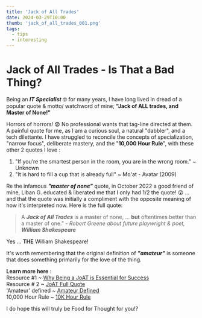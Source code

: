 ```yaml
---
title: 'Jack of All Trades'
date: 2024-03-29T10:00
thumb: 'jack_of_all_trades_001.png'
tags:
  - tips
  - interesting
---
```


# Jack of All Trades - Is That a Bad Thing?

Being an **_IT Specialist_** 🤓 for many years, I have long lived in dread of a popular quote & motto/ watchword of mine; **"Jack of ALL trades, and Master of None!"**

Horrors of horrors! 😨 No professional wants that tag-line directed at them. A painful quote for me, as I am a curious soul, a natural "dabbler", and a tech dilettante. I have struggled to reconcile the concepts of specialization, "narrow focus", deliberate mastery, and the "**10,000 Hour Rule**", with these other 2 quotes I love :

1. "If you’re the smartest person in the room, you are in the wrong room." ~ Unknown
2. "It is hard to fill a cup that is already full" ~ Mo'at - Avatar (2009)

Re the infamous **_"master of none"_** quote, in October 2022 a good friend of mine, Liban G. educated & liberated me that I only had 1/2 the quote! 😲 ... and that the quote was initially a compliment with the opposite meaning of how it's interpreted now. Here is the full quote:

<div class="content">
  <blockquote class="has-background-light">
    <p>A <strong><em>Jack of All Trades</em></strong> is a master of none, ... <strong>but</strong> oftentimes better than a master of one." - <span><em>Robert Greene about future playwright & poet, <strong>William Shakespeare</strong></em> </span>  </p>
  </blockquote>
</div>

Yes ... <strong>THE</strong> William Shakespeare!

It's worth remembering that the original definition of **_"amateur"_** is someone that does something primarily for the love of the thing.

**Learn more here** :  
Resource #1 ~ [Why Being a JoAT is Essential for Success](https://www.forbes.com/sites/jodiecook/2021/05/13/why-being-a-jack-of-all-trades-is-essential-for-success/?sh=4ac6f3aa1c45)  
Resource # 2 ~ [JoAT Full Quote](https://medium.com/@tabithawasserman/the-complete-saying-was-originally-a-jack-of-all-trades-is-a-master-of-none-but-oftentimes-5f4af01a72c6)  
'Amateur' defined ~ [Amateur Defined](https://www.merriam-webster.com/dictionary/amateur?utm_campaign=sd&utm_medium=serp&utm_source=jsonld)  
10,000 Hour Rule ~ [10K Hour Rule](https://www.makeuseof.com/tag/10000-hour-rule-wrong-really-master-skill/)

I do hope this will truly be Food for Thought for you!?
